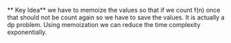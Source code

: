 ** Key Idea**
we have to memoize the values so that if we count f(n) once that should not be count again so we have to save the values.
It is actually a dp problem.
Using memoization we can reduce the time complexity exponentially.
